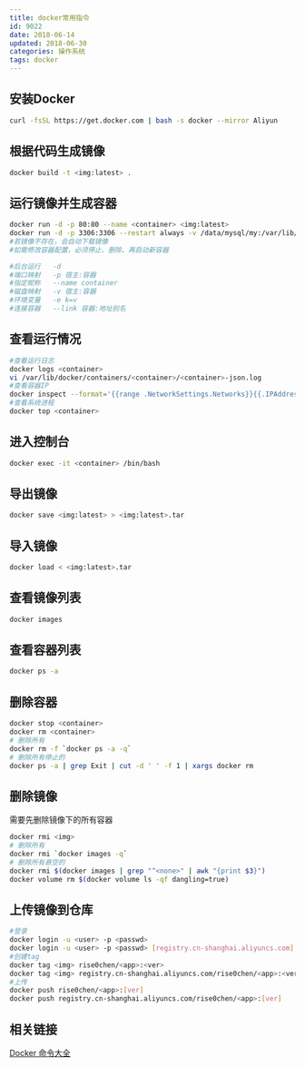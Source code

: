 ```yaml
---
title: docker常用指令
id: 9022
date: 2018-06-14
updated: 2018-06-30
categories: 操作系统
tags: docker
---
```


## 安装Docker
``` bash
curl -fsSL https://get.docker.com | bash -s docker --mirror Aliyun
```

## 根据代码生成镜像
``` bash
docker build -t <img:latest> .
```

## 运行镜像并生成容器
``` bash
docker run -d -p 80:80 --name <container> <img:latest>
docker run -d -p 3306:3306 --restart always -v /data/mysql/my:/var/lib/mysql -e MYSQL_ROOT_PASSWORD=123456 --name mysql_my mysql:5.6
#若镜像不存在，会自动下载镜像
#如需修改容器配置，必须停止、删除、再启动新容器

#后台运行	-d
#端口映射	-p 宿主:容器
#指定昵称	--name container
#磁盘映射	-v 宿主:容器
#环境变量	-e k=v
#连接容器	--link 容器:地址别名
```

## 查看运行情况
``` bash
#查看运行日志
docker logs <container>
vi /var/lib/docker/containers/<container>/<container>-json.log
#查看容器IP
docker inspect --format='{{range .NetworkSettings.Networks}}{{.IPAddress}}{{end}}' <container>
#查看系统进程
docker top <container>
```

## 进入控制台
``` bash
docker exec -it <container> /bin/bash
```

## 导出镜像
``` bash
docker save <img:latest> > <img:latest>.tar
```

## 导入镜像
``` bash
docker load < <img:latest>.tar
```

## 查看镜像列表
``` bash
docker images
```

## 查看容器列表
``` bash
docker ps -a
```

## 删除容器
``` bash
docker stop <container>
docker rm <container>
# 删除所有
docker rm -f `docker ps -a -q`
# 删除所有停止的
docker ps -a | grep Exit | cut -d ' ' -f 1 | xargs docker rm
```

## 删除镜像
需要先删除镜像下的所有容器
``` bash
docker rmi <img>
# 删除所有
docker rmi `docker images -q`
# 删除所有悬空的
docker rmi $(docker images | grep "^<none>" | awk "{print $3}")
docker volume rm $(docker volume ls -qf dangling=true)
```

## 上传镜像到仓库
``` bash
#登录
docker login -u <user> -p <passwd>
docker login -u <user> -p <passwd> [registry.cn-shanghai.aliyuncs.com]
#创建tag
docker tag <img> rise0chen/<app>:<ver>
docker tag <img> registry.cn-shanghai.aliyuncs.com/rise0chen/<app>:<ver>
#上传
docker push rise0chen/<app>:[ver]
docker push registry.cn-shanghai.aliyuncs.com/rise0chen/<app>:[ver]
```

## 相关链接
[Docker 命令大全](http://www.runoob.com/docker/docker-command-manual.html)
